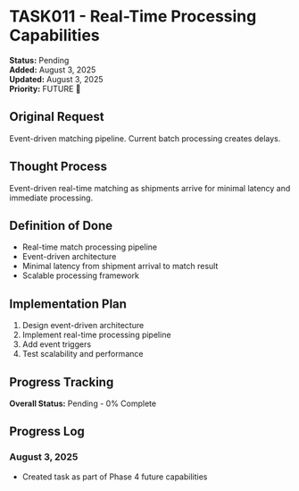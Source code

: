 # TASK011 - Real-Time Processing Capabilities

**Status:** Pending  
**Added:** August 3, 2025  
**Updated:** August 3, 2025  
**Priority:** FUTURE 🔄

## Original Request
Event-driven matching pipeline. Current batch processing creates delays.

## Thought Process
Event-driven real-time matching as shipments arrive for minimal latency and immediate processing.

## Definition of Done
- Real-time match processing pipeline
- Event-driven architecture
- Minimal latency from shipment arrival to match result
- Scalable processing framework

## Implementation Plan
1. Design event-driven architecture
2. Implement real-time processing pipeline
3. Add event triggers
4. Test scalability and performance

## Progress Tracking
**Overall Status:** Pending - 0% Complete

## Progress Log
### August 3, 2025
- Created task as part of Phase 4 future capabilities

